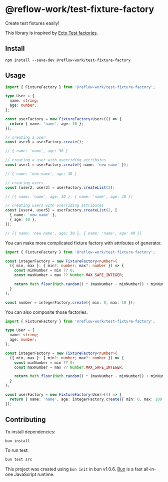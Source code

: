 # @reflow-work/test-fixture-factory

Create test fixtures easily!

This library is inspired by [Ecto Test factories](https://hexdocs.pm/ecto/test-factories.html).

## Install

```
npm install --save-dev @reflow-work/test-fixture-factory
```

## Usage

```typescript
import { FixtureFactory } from '@reflow-work/test-fixture-factory';

type User = {
  name: string;
  age: number;
};

const userFactory = new FixtureFactory<User>(() => {
  return { name: 'name', age: 30 };
});

// creating a user
const user0 = userFactory.create();

// { name: 'name', age: 30 }

// creating a user with overriding attributes
const user1 = userFactory.create({ name: 'new name' });

// { name: 'new name', age: 30 }

// creating users
const [user2, user3] = userFactory.createList(2);

// [{ name: 'name', age: 30 }, { name: 'name', age: 30 }]

// creating users with overriding attributes
const [user4, user5] = userFactory.createList(2, [
  { name: 'new name' },
  { age: 40 },
]);

// [{ name: 'new name', age: 30 }, { name: 'name', age: 40 }]
```

You can make more complicated fixture factory with attributes of generator.

```typescript
import { FixtureFactory } from '@reflow-work/test-fixture-factory';

const integerFactory = new FixtureFactory<number>(
  ({ min, max }: { min?: number; max?: number }) => {
    const minNumber = min ?? 0;
    const maxNumber = max ?? Number.MAX_SAFE_INTEGER;

    return Math.floor(Math.random() * (maxNumber - minNumber)) + minNumber;
  }
);

const number = integerFactory.create({ min: 0, max: 10 });
```

You can also composite those factories.

```typescript
import { FixtureFactory } from '@reflow-work/test-fixture-factory';

type User = {
  name: string;
  age: number;
};

const integerFactory = new FixtureFactory<number>(
  ({ min, max }: { min?: number; max?: number }) => {
    const minNumber = min ?? 0;
    const maxNumber = max ?? Number.MAX_SAFE_INTEGER;

    return Math.floor(Math.random() * (maxNumber - minNumber)) + minNumber;
  }
);

const userFactory = new FixtureFactory<User>(() => {
  return { name: 'name', age: integerFactory.create({ min: 0, max: 100 }) };
});
```

## Contributing

To install dependencies:

```bash
bun install
```

To run test:

```bash
bun test src
```

This project was created using `bun init` in bun v1.0.6. [Bun](https://bun.sh) is a fast all-in-one JavaScript runtime.
